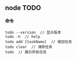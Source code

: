 ## node TODO

#### 命令

```
todo --version  // 显示版本
todo -h  // help
todo add [taskName]  // 增加任务
todo clear  // 清除任务
todo  // 展示所有任务
```

